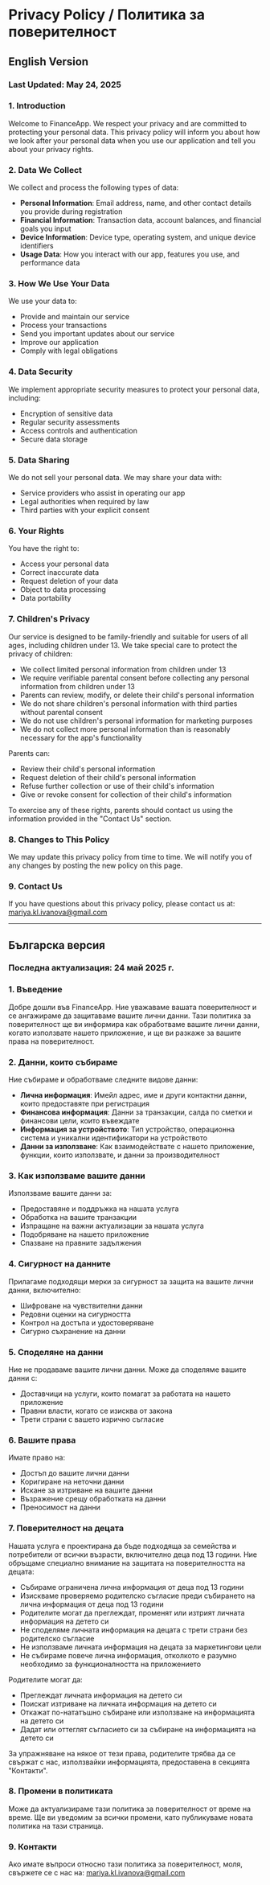 # Privacy Policy / Политика за поверителност

## English Version

### Last Updated: May 24, 2025

### 1. Introduction
Welcome to FinanceApp. We respect your privacy and are committed to protecting your personal data. This privacy policy will inform you about how we look after your personal data when you use our application and tell you about your privacy rights.

### 2. Data We Collect
We collect and process the following types of data:

- **Personal Information**: Email address, name, and other contact details you provide during registration
- **Financial Information**: Transaction data, account balances, and financial goals you input
- **Device Information**: Device type, operating system, and unique device identifiers
- **Usage Data**: How you interact with our app, features you use, and performance data

### 3. How We Use Your Data
We use your data to:
- Provide and maintain our service
- Process your transactions
- Send you important updates about our service
- Improve our application
- Comply with legal obligations

### 4. Data Security
We implement appropriate security measures to protect your personal data, including:
- Encryption of sensitive data
- Regular security assessments
- Access controls and authentication
- Secure data storage

### 5. Data Sharing
We do not sell your personal data. We may share your data with:
- Service providers who assist in operating our app
- Legal authorities when required by law
- Third parties with your explicit consent

### 6. Your Rights
You have the right to:
- Access your personal data
- Correct inaccurate data
- Request deletion of your data
- Object to data processing
- Data portability

### 7. Children's Privacy
Our service is designed to be family-friendly and suitable for users of all ages, including children under 13. We take special care to protect the privacy of children:

- We collect limited personal information from children under 13
- We require verifiable parental consent before collecting any personal information from children under 13
- Parents can review, modify, or delete their child's personal information
- We do not share children's personal information with third parties without parental consent
- We do not use children's personal information for marketing purposes
- We do not collect more personal information than is reasonably necessary for the app's functionality

Parents can:
- Review their child's personal information
- Request deletion of their child's personal information
- Refuse further collection or use of their child's information
- Give or revoke consent for collection of their child's information

To exercise any of these rights, parents should contact us using the information provided in the "Contact Us" section.

### 8. Changes to This Policy
We may update this privacy policy from time to time. We will notify you of any changes by posting the new policy on this page.

### 9. Contact Us
If you have questions about this privacy policy, please contact us at:
mariya.kl.ivanova@gmail.com

---

## Българска версия

### Последна актуализация: 24 май 2025 г.

### 1. Въведение
Добре дошли във FinanceApp. Ние уважаваме вашата поверителност и се ангажираме да защитаваме вашите лични данни. Тази политика за поверителност ще ви информира как обработваме вашите лични данни, когато използвате нашето приложение, и ще ви разкаже за вашите права на поверителност.

### 2. Данни, които събираме
Ние събираме и обработваме следните видове данни:

- **Лична информация**: Имейл адрес, име и други контактни данни, които предоставяте при регистрация
- **Финансова информация**: Данни за транзакции, салда по сметки и финансови цели, които въвеждате
- **Информация за устройството**: Тип устройство, операционна система и уникални идентификатори на устройството
- **Данни за използване**: Как взаимодействате с нашето приложение, функции, които използвате, и данни за производителност

### 3. Как използваме вашите данни
Използваме вашите данни за:
- Предоставяне и поддръжка на нашата услуга
- Обработка на вашите транзакции
- Изпращане на важни актуализации за нашата услуга
- Подобряване на нашето приложение
- Спазване на правните задължения

### 4. Сигурност на данните
Прилагаме подходящи мерки за сигурност за защита на вашите лични данни, включително:
- Шифроване на чувствителни данни
- Редовни оценки на сигурността
- Контрол на достъпа и удостоверяване
- Сигурно съхранение на данни

### 5. Споделяне на данни
Ние не продаваме вашите лични данни. Може да споделяме вашите данни с:
- Доставчици на услуги, които помагат за работата на нашето приложение
- Правни власти, когато се изисква от закона
- Трети страни с вашето изрично съгласие

### 6. Вашите права
Имате право на:
- Достъп до вашите лични данни
- Коригиране на неточни данни
- Искане за изтриване на вашите данни
- Възражение срещу обработката на данни
- Преносимост на данни

### 7. Поверителност на децата
Нашата услуга е проектирана да бъде подходяща за семейства и потребители от всички възрасти, включително деца под 13 години. Ние обръщаме специално внимание на защитата на поверителността на децата:

- Събираме ограничена лична информация от деца под 13 години
- Изискваме проверяемо родителско съгласие преди събирането на лична информация от деца под 13 години
- Родителите могат да преглеждат, променят или изтрият личната информация на детето си
- Не споделяме личната информация на децата с трети страни без родителско съгласие
- Не използваме личната информация на децата за маркетингови цели
- Не събираме повече лична информация, отколкото е разумно необходимо за функционалността на приложението

Родителите могат да:
- Преглеждат личната информация на детето си
- Поискат изтриване на личната информация на детето си
- Откажат по-нататъшно събиране или използване на информацията на детето си
- Дадат или оттеглят съгласието си за събиране на информацията на детето си

За упражняване на някое от тези права, родителите трябва да се свържат с нас, използвайки информацията, предоставена в секцията "Контакти".

### 8. Промени в политиката
Може да актуализираме тази политика за поверителност от време на време. Ще ви уведомим за всички промени, като публикуваме новата политика на тази страница.

### 9. Контакти
Ако имате въпроси относно тази политика за поверителност, моля, свържете се с нас на:
mariya.kl.ivanova@gmail.com 
